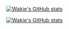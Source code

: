 [![Wakie's GitHub stats](https://github-readme-stats.vercel.app/api?username=Wakie123213&theme=yeblu)](https://github.com/Wakie123213)

[![Wakie's GitHub stats](https://github-readme-stats.vercel.app/api/top-langs/?username=Wakie123213&theme=yeblu&layout=compact)](https://github.com/Wakie123213)
